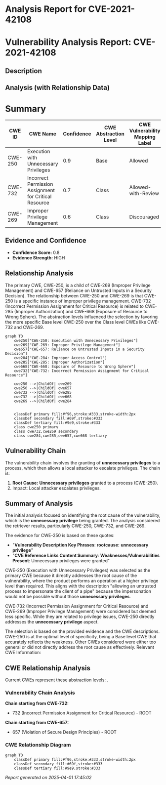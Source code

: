 # Analysis Report for CVE-2021-42108

# Vulnerability Analysis Report: CVE-2021-42108

## Description



## Analysis (with Relationship Data)

# Summary
| CWE ID | CWE Name | Confidence | CWE Abstraction Level | CWE Vulnerability Mapping Label | CWE-Vulnerability Mapping Notes |
|---|---|---|---|---|---|
| CWE-250 | Execution with Unnecessary Privileges | 0.9 | Base | Allowed | Primary CWE |
| CWE-732 | Incorrect Permission Assignment for Critical Resource | 0.7 | Class | Allowed-with-Review | Secondary Candidate |
| CWE-269 | Improper Privilege Management | 0.6 | Class | Discouraged | Secondary Candidate |

## Evidence and Confidence

*   **Confidence Score:** 0.8
*   **Evidence Strength:** HIGH

## Relationship Analysis
The primary CWE, CWE-250, is a child of CWE-269 (Improper Privilege Management) and CWE-657 (Reliance on Untrusted Inputs in a Security Decision). The relationship between CWE-250 and CWE-269 is that CWE-250 is a specific instance of improper privilege management. CWE-732 (Incorrect Permission Assignment for Critical Resource) is related to CWE-285 (Improper Authorization) and CWE-668 (Exposure of Resource to Wrong Sphere). The abstraction levels influenced the selection by favoring the more specific Base level CWE-250 over the Class level CWEs like CWE-732 and CWE-269.

```mermaid
graph TD
    cwe250["CWE-250: Execution with Unnecessary Privileges"]
    cwe269["CWE-269: Improper Privilege Management"]
    cwe657["CWE-657: Reliance on Untrusted Inputs in a Security Decision"]
    cwe284["CWE-284: Improper Access Control"]
    cwe285["CWE-285: Improper Authorization"]
    cwe668["CWE-668: Exposure of Resource to Wrong Sphere"]
    cwe732["CWE-732: Incorrect Permission Assignment for Critical Resource"]

    cwe250 -->|ChildOf| cwe269
    cwe250 -->|ChildOf| cwe657
    cwe732 -->|ChildOf| cwe285
    cwe732 -->|ChildOf| cwe668
    cwe269 -->|ChildOf| cwe284
    

    classDef primary fill:#f96,stroke:#333,stroke-width:2px
    classDef secondary fill:#69f,stroke:#333
    classDef tertiary fill:#9e9,stroke:#333
    class cwe250 primary
    class cwe732,cwe269 secondary
    class cwe284,cwe285,cwe657,cwe668 tertiary
```

## Vulnerability Chain
The vulnerability chain involves the granting of **unnecessary privileges** to a process, which then allows a local attacker to escalate privileges. The chain is:
1.  **Root Cause:** **Unnecessary privileges** granted to a process (CWE-250).
2.  Impact: Local attacker escalates privileges.

## Summary of Analysis
The initial analysis focused on identifying the root cause of the vulnerability, which is the **unnecessary privilege** being granted. The analysis considered the retriever results, particularly CWE-250, CWE-732, and CWE-269.

The evidence for CWE-250 is based on these quotes:
*   "**Vulnerability Description Key Phrases**: **rootcause:** **unnecessary privilege**"
*   "**CVE Reference Links Content Summary**: **Weaknesses/Vulnerabilities Present**: Unnecessary privileges were granted"

CWE-250 (Execution with Unnecessary Privileges) was selected as the primary CWE because it directly addresses the root cause of the vulnerability, where the product performs an operation at a higher privilege level than required. This aligns with the description "allowing an untrusted process to impersonate the client of a pipe" because the impersonation would not be possible without those **unnecessary privileges**.

CWE-732 (Incorrect Permission Assignment for Critical Resource) and CWE-269 (Improper Privilege Management) were considered but deemed less specific. While they are related to privilege issues, CWE-250 directly addresses the **unnecessary privilege** aspect.

The selection is based on the provided evidence and the CWE descriptions. CWE-250 is at the optimal level of specificity, being a Base level CWE that accurately reflects the weakness. Other CWEs considered were either too general or did not directly address the root cause as effectively.
Relevant CWE Information:


## CWE Relationship Analysis

Current CWEs represent these abstraction levels: .


### Vulnerability Chain Analysis

**Chain starting from CWE-732:**
- 732 (Incorrect Permission Assignment for Critical Resource) - ROOT


**Chain starting from CWE-657:**
- 657 (Violation of Secure Design Principles) - ROOT



### CWE Relationship Diagram

```mermaid
graph TD
    classDef primary fill:#f96,stroke:#333,stroke-width:2px
    classDef secondary fill:#69f,stroke:#333
    classDef tertiary fill:#9e9,stroke:#333
```



*Report generated on 2025-04-01 17:45:02*
